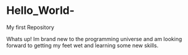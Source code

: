 # Hello_World-
My first Repository


Whats up! Im brand new to the programming universe and am looking forward to getting my feet wet and learning some new skills.  
